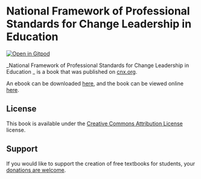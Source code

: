 # National Framework of Professional Standards for Change Leadership in Education 

[![Open in Gitpod](https://gitpod.io/button/open-in-gitpod.svg)](https://gitpod.io/from-referrer/)

_National Framework of Professional Standards for Change Leadership in Education _ is a book that was published on [cnx.org](https://cnx.org/).

An ebook can be downloaded [here](https://github.com/cnx-user-books/cnxbook-national-framework-of-professional-standards-for-change-leadership-in-education/releases/latest), and the book can be viewed online [here](https://github.com/cnx-user-books/cnxbook-national-framework-of-professional-standards-for-change-leadership-in-education/releases/latest).

## License
This book is available under the [Creative Commons Attribution License](./LICENSE) license.

## Support
If you would like to support the creation of free textbooks for students, your [donations are welcome](https://riceconnect.rice.edu/donation/support-openstax-banner).
